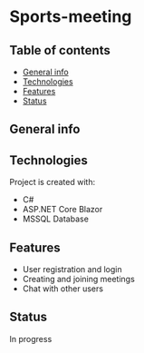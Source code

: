 # Sports-meeting

## Table of contents
* [General info](#general-info)
* [Technologies](#technologies)
* [Features](#features)
* [Status](#status)

## General info


## Technologies
Project is created with:
* C#
* ASP.NET Core Blazor 
* MSSQL Database

## Features
* User registration and login
* Creating and joining meetings
* Chat with other users

## Status
In progress
